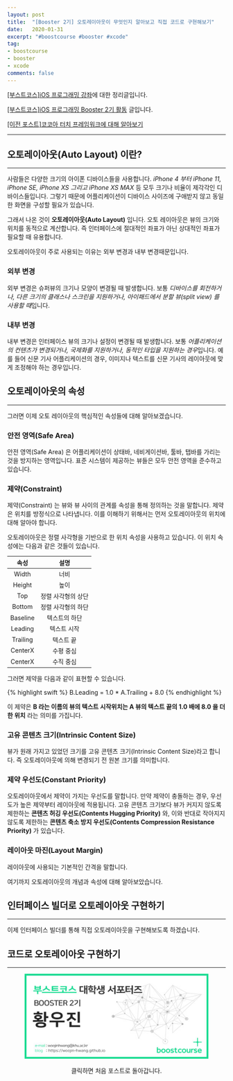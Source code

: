 ```yaml
---
layout: post
title:  "[Booster 2기] 오토레이아웃이 무엇인지 알아보고 직접 코드로 구현해보기"
date:   2020-01-31
excerpt: "#boostcourse #booster #xcode"
tag:
- boostcourse
- booster
- xcode
comments: false
---
```


[[부스트코스]iOS 프로그래밍 강좌](https://www.edwith.org/boostcourse-ios/)에 대한 정리글입니다.

[[부스트코스]iOS 프로그래밍 Booster 2기 활동](https://woojin-hwang.github.io/boostcourse-ios/) 글입니다.

[[이전 포스트]코코아 터치 프레임워크에 대해 알아보기](https://woojin-hwang.github.io/xcode-cocoa/)

---

## 오토레이아웃(Auto Layout) 이란?

---

사람들은 다양한 크기의 아이폰 디바이스들을 사용합니다. *iPhone 4 부터 iPhone 11, iPhone SE, iPhone XS 그리고 iPhone XS MAX* 등 모두 크기나 비율이 제각각인 디바이스들입니다. 그렇기 때문에 어플리케이션이 디바이스 사이즈에 구애받지 않고 동일한 화면을 구성할 필요가 있습니다.

그래서 나온 것이 **오토레이아웃(Auto Layout)** 입니다. 오토 레이아웃은 뷰의 크기와 위치를 동적으로 계산합니다. 즉 인터페이스에 절대적인 좌표가 아닌 상대적인 좌표가 필요할 때 유용합니다.

오토레이아웃이 주로 사용되는 이유는 외부 변경과 내부 변경때문입니다.

### 외부 변경

외부 변경은 슈퍼뷰의 크기나 모양이 변경될 때 발생합니다. 보통 *디바이스를 회전하거나, 다른 크기의 클래스나 스크린을 지원하거나, 아이패드에서 분할 뷰(split view) 를 사용할 때*입니다.

### 내부 변경

내부 변경은 인터페이스 뷰의 크기나 설정이 변경될 때 발생합니다. 보통  *어플리케이션의 컨텐츠가 변경되거나, 국제화를 지원하거나, 동적인 타입을 지원하는 경우*입니다. 예를 들어 신문 기사 어플리케이션의 경우, 이미지나 텍스트를 신문 기사의 레이아웃에 맞게 조정해야 하는 경우입니다.

## 오토레이아웃의 속성

---

그러면 이제 오토 레이아웃의 핵심적인 속성들에 대해 알아보겠습니다.

### 안전 영역(Safe Area)

안전 영역(Safe Area) 은 어플리케이션이 상태바, 네비게이션바, 툴바, 탭바를 가리는 것을 방지하는 영역입니다. 표준 시스템이 제공하는 뷰들은 모두 안전 영역을 준수하고 있습니다.


### 제약(Constraint)

제약(Constraint) 는 뷰와 뷰 사이의 관계를 속성을 통해 정의하는 것을 말합니다. 제약은 위치를 방정식으로 나타냅니다. 이를 이해하기 위해서는 먼저 오토레이아웃의 위치에 대해 알아야 합니다.

오토레이아웃은 정렬 사각형을 기반으로 한 위치 속성을 사용하고 있습니다. 이 위치 속성에는 다음과 같은 것들이 있습니다.

| <center>속성</center> | <center>설명</center> |
|:--------|:--------:|
| <center>Width</center> | <center>너비</center> |
| <center>Height</center> | <center>높이</center> |
| <center>Top</center> | <center>정렬 사각형의 상단</center> |
| <center>Bottom</center> | <center>정렬 사각형의 하단</center> |
| <center>Baseline</center> | <center>텍스트의 하단</center> |
| <center>Leading</center> | <center>텍스트 시작</center> |
| <center>Trailing</center> | <center>텍스트 끝</center> |
| <center>CenterX</center> | <center>수평 중심</center> |
| <center>CenterX</center> | <center>수직 중심</center> |

그러면 제약을 다음과 같이 표현할 수 있습니다.

{% highlight swift %}
B.Leading = 1.0 * A.Trailing + 8.0
{% endhighlight %}

이 제약은 **B 라는 이름의 뷰의 텍스트 시작위치는 A 뷰의 텍스트 끝의 1.0 배에 8.0 을 더한 위치** 라는 의미를 가집니다.

### 고유 콘텐츠 크기(Intrinsic Content Size)

뷰가 원래 가지고 있었던 크기를 고유 콘텐츠 크기(Intrinsic Content Size)라고 합니다. 즉 오토레이아웃에 의해 변경되기 전 원본 크기를 의미합니다.

### 제약 우선도(Constant Priority)

오토레이아웃에서 제약이 가지는 우선도를 말합니다. 만약 제약이 충돌하는 경우, 우선도가 높은 제약부터 레이아웃에 적용됩니다. 고유 콘텐츠 크기보다 뷰가 커지지 않도록 제한하는 **콘텐츠 허깅 우선도(Contents Hugging Priority)** 와, 이와 반대로 작아지지 않도록 제한하는 **콘텐츠 축소 방지 우선도(Contents Compression Resistance Priority)** 가 있습니다.

### 레이아웃 마진(Layout Margin)

레이아웃에 사용되는 기본적인 간격을 말합니다.

여기까지 오토레이아웃의 개념과 속성에 대해 알아보았습니다.

## 인터페이스 빌더로 오토레이아웃 구현하기

---

이제 인터페이스 빌더를 통해 직접 오토레이아웃을 구현해보도록 하겠습니다.

## 코드로 오토레이아웃 구현하기

---

<figure>
  <a href="https://woojin-hwang.github.io/boostcourse-ios/"><img src="https://raw.githubusercontent.com/woojin-hwang/woojin-hwang.github.io/master/_posts/img/boostcourse/tag.jpg"></a>
</figure>
<center>클릭하면 처음 포스트로 돌아갑니다.</center>